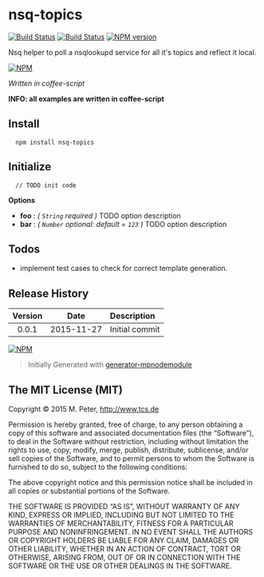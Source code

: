 nsq-topics
============

[![Build Status](https://secure.travis-ci.org/mpneuried/nsq-topics.png?branch=master)](http://travis-ci.org/mpneuried/nsq-topics)
[![Build Status](https://david-dm.org/mpneuried/nsq-topics.png)](https://david-dm.org/mpneuried/nsq-topics)
[![NPM version](https://badge.fury.io/js/nsq-topics.png)](http://badge.fury.io/js/nsq-topics)

Nsq helper to poll a nsqlookupd service for all it's topics and reflect it local.

[![NPM](https://nodei.co/npm/nsq-topics.png?downloads=true&stars=true)](https://nodei.co/npm/nsq-topics/)

*Written in coffee-script*

**INFO: all examples are written in coffee-script**

## Install

```
  npm install nsq-topics
```

## Initialize

```
  // TODO init code
```

**Options** 

- **foo** : *( `String` required )* TODO option description
- **bar** : *( `Number` optional: default = `123` )* TODO option description

## Todos

 * implement test cases to check for correct template generation.

## Release History
|Version|Date|Description|
|:--:|:--:|:--|
|0.0.1|2015-11-27|Initial commit|

[![NPM](https://nodei.co/npm-dl/nsq-topics.png?months=6)](https://nodei.co/npm/nsq-topics/)

> Initially Generated with [generator-mpnodemodule](https://github.com/mpneuried/generator-mpnodemodule)

## The MIT License (MIT)

Copyright © 2015 M. Peter, http://www.tcs.de

Permission is hereby granted, free of charge, to any person obtaining a copy of this software and associated documentation files (the “Software”), to deal in the Software without restriction, including without limitation the rights to use, copy, modify, merge, publish, distribute, sublicense, and/or sell copies of the Software, and to permit persons to whom the Software is furnished to do so, subject to the following conditions:

The above copyright notice and this permission notice shall be included in all copies or substantial portions of the Software.

THE SOFTWARE IS PROVIDED “AS IS”, WITHOUT WARRANTY OF ANY KIND, EXPRESS OR IMPLIED, INCLUDING BUT NOT LIMITED TO THE WARRANTIES OF MERCHANTABILITY, FITNESS FOR A PARTICULAR PURPOSE AND NONINFRINGEMENT. IN NO EVENT SHALL THE AUTHORS OR COPYRIGHT HOLDERS BE LIABLE FOR ANY CLAIM, DAMAGES OR OTHER LIABILITY, WHETHER IN AN ACTION OF CONTRACT, TORT OR OTHERWISE, ARISING FROM, OUT OF OR IN CONNECTION WITH THE SOFTWARE OR THE USE OR OTHER DEALINGS IN THE SOFTWARE.
